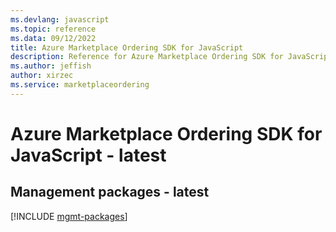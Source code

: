 ```yaml
---
ms.devlang: javascript
ms.topic: reference
ms.data: 09/12/2022
title: Azure Marketplace Ordering SDK for JavaScript
description: Reference for Azure Marketplace Ordering SDK for JavaScript
ms.author: jeffish
author: xirzec
ms.service: marketplaceordering
---
```

# Azure Marketplace Ordering SDK for JavaScript - latest

## Management packages - latest
[!INCLUDE [mgmt-packages](marketplace-ordering-mgmt-index.md)]